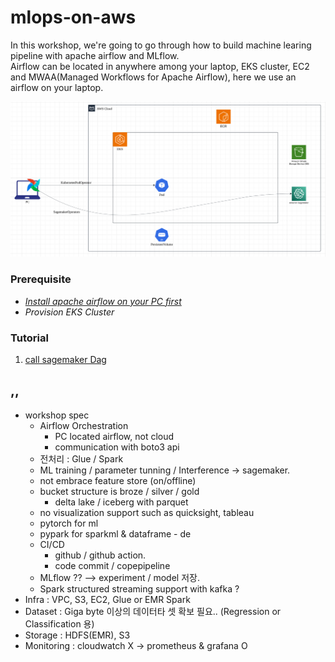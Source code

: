 # mlops-on-aws

In this workshop, we're going to go through how to build machine learing pipeline with apache airflow and MLflow.  
Airflow can be located in anywhere among your laptop, EKS cluster, EC2 and MWAA(Managed Workflows for Apache Airflow), here we use an airflow on your laptop.  


![](https://github.com/gnosia93/mlops-on-aws/blob/main/images/mlops-on-aws.png)


### Prerequisite ###

* _[Install apache airflow on your PC first](https://github.com/gnosia93/mlops-on-aws/blob/main/tutorial/airflow-on-pc.md)_
* _Provision EKS Cluster_


### Tutorial ###
1. [call sagemaker Dag](https://github.com/gnosia93/mlops-on-aws/blob/main/tutorial/sagamaker-dag.md)











    


## ,, ##

* workshop spec
  - Airflow Orchestration
      - PC located airflow, not cloud
      - communication with boto3 api 
  - 전처리 : Glue / Spark
  - ML training / parameter tunning / Interference -> sagemaker.
  - not embrace feature store (on/offline)
  - bucket structure is broze / silver / gold
    - delta lake / iceberg with parquet
  - no visualization support such as quicksight, tableau
  - pytorch for ml
  - pypark for sparkml & dataframe - de
  - CI/CD
      - github / github action.
      - code commit / copepipeline
  - MLflow ?? --> experiment / model 저장.
  - Spark structured streaming support with kafka ? 
* Infra : VPC, S3, EC2, Glue or EMR Spark
* Dataset : Giga byte 이상의 데이터타 셋 확보 필요.. (Regression or Classification 용)
* Storage : HDFS(EMR), S3
* Monitoring : cloudwatch X -> prometheus & grafana O

